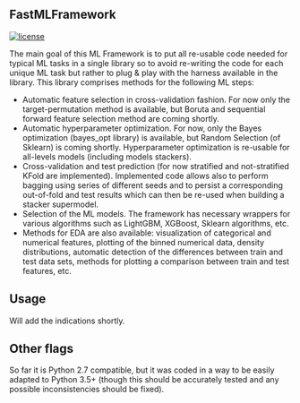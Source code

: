 ## FastMLFramework

[![license](https://img.shields.io/github/license/mashape/apistatus.svg?maxAge=2592000)](https://github.com/minerva-ml/open-solution-home-credit/blob/master/LICENSE)

The main goal of this ML Framework is to put all re-usable code needed for typical ML tasks in a single library so to avoid re-writing the code for each unique ML task but rather to plug & play with the harness available in the library. This library comprises methods for the following ML steps:
- Automatic feature selection in cross-validation fashion. For now only the target-permutation method is available, but Boruta and sequential forward feature selection method are coming shortly.
- Automatic hyperparameter optimization. For now, only the Bayes optimization (bayes_opt library) is available, but Random Selection (of Sklearn) is coming shortly. Hyperparameter optimization is re-usable for all-levels models (including models stackers).
- Cross-validation and test prediction (for now stratified and not-stratified KFold are implemented). Implemented code allows also to perform bagging using series of different seeds and to persist a corresponding out-of-fold and test results which can then be re-used when building a stacker supermodel.
- Selection of the ML models. The framework has necessary wrappers for various algorithms such as LightGBM, XGBoost, Sklearn algorithms, etc. 
- Methods for EDA are also available: visualization of categorical and numerical features, plotting of the binned numerical data, density distributions, automatic detection of the differences between train and test data sets, methods for plotting a comparison between train and test features, etc.

## Usage
Will add the indications shortly.

## Other flags
So far it is Python 2.7 compatible, but it was coded in a way to be easily adapted to Python 3.5+ (though this should be accurately tested and any possible inconsistencies should be fixed).